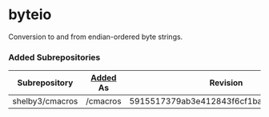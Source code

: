 # byteio

Conversion to and from endian-ordered byte strings.

### Added Subrepositories

 Subrepository  | [Added] As |                Revision
----------------|------------|-----------------------------------------
shelby3/cmacros | /cmacros   | 5915517379ab3e412843f6cf1ba7efd6fb14c565

[Added]: https://gist.github.com/shelby3/f69c969ecaa3ecfbe579#subrepositories
